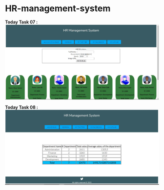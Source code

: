 # HR-management-system





**Today Task 07 :**
![image](./Photos/Today.jpg)








**Today Task 08 :**
![image](./Photos/Day08.jpg)
